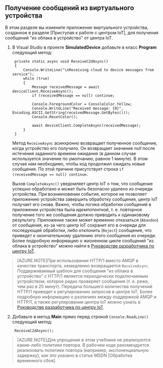 ## Получение сообщений из виртуального устройства

В этом разделе вы измените приложение виртуального устройства, созданное в разделе [Приступая к работе с центром IoT], для получения сообщений "из облака в устройство" от центра IoT.

1. В Visual Studio в проекте **SimulatedDevice** добавьте в класс **Program** следующий метод:
   
        private static async void ReceiveC2dAsync()
        {
            Console.WriteLine("\nReceiving cloud to device messages from service");
            while (true)
            {
                Message receivedMessage = await deviceClient.ReceiveAsync();
                if (receivedMessage == null) continue;

                Console.ForegroundColor = ConsoleColor.Yellow;
                Console.WriteLine("Received message: {0}", Encoding.ASCII.GetString(receivedMessage.GetBytes()));
                Console.ResetColor();

                await deviceClient.CompleteAsync(receivedMessage);
            }
        }

    Метод `ReceiveAsync` асинхронно возвращает полученное сообщение, когда устройство его получило. Он возвращает значение *null* после истечения заданного времени ожидания (в данном случае используется значение по умолчанию, равное 1 минуте). В этом случае нам необходимо, чтобы код продолжил ожидать новые сообщения. По этой причине присутствует строка `if (receivedMessage == null) continue`.

    Вызов `CompleteAsync()` уведомляет центр IoT о том, что сообщение успешно обработано и может быть безопасно удалено из очереди устройства. При возникновении события, которое не позволяет приложению устройства завершить обработку сообщения, центр IoT получает его снова. Важно, чтобы логика обработки сообщений в приложении устройства была *идемпотентной*, т. е. повторное получение того же сообщения должно приводить к одинаковому результату. Приложение также может временно отказаться (`Abandon`) от сообщения, из-за чего центр IoT сохранит его в очереди для последующей обработки, либо отклонить (`Reject`) сообщение, что приведет к окончательному удалению этого сообщения из очереди. Более подробную информацию о жизненном цикле сообщений "из облака в устройство" можно найти в [Руководстве разработчика по центру IoT][IoT Hub Developer Guide - C2D].

> [AZURE.NOTE]При использовании HTTP/1 вместо AMQP в качестве транспорта, немедленно возвращается `ReceiveAsync`. Поддерживаемый шаблон для сообщения "из облака в устройство" с HTTP/1 является периодически подключаемым устройством, которое редко проверяет сообщения (т. е. реже, чем раз в 25 минут). Передача большего количества получений HTTP/1 приведет к регулированию запросов в центре IoT. Более подробную информацию о различиях между поддержкой AMQP и HTTP/1, а также регулировании центра IoT можно узнать в [Руководстве разработчика по центру IoT][IoT Hub Developer Guide - C2D].

2. Добавьте в метод **Main** прямо перед строкой `Console.ReadLine()` следующий метод:

        ReceiveC2dAsync();

> [AZURE.NOTE]Для упрощения в этом учебнике не реализуются какие-либо политики повтора. В рабочем коде рекомендуется реализовать политики повтора (например, экспоненциальную задержку), как это указано в статье MSDN [Обработка временного сбоя].

<!-- Links -->
[IoT Hub Developer Guide - C2D]: iot-hub-devguide.md#c2d

<!-- Images -->

<!---HONumber=Oct15_HO3-->